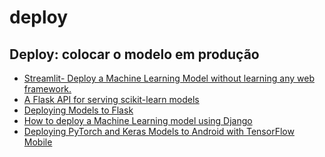# deploy

## Deploy: colocar o modelo em produção

* [Streamlit- Deploy a Machine Learning Model without learning any web framework.](https://towardsdatascience.com/streamlit-deploy-a-machine-learning-model-without-learning-any-web-framework-e8fb86079c61)
* [A Flask API for serving scikit-learn models](https://towardsdatascience.com/a-flask-api-for-serving-scikit-learn-models-c8bcdaa41daa)
* [Deploying Models to Flask](https://towardsdatascience.com/deploying-models-to-flask-fb62155ca2c4)
* [How to deploy a Machine Learning model using Django](https://medium.com/saarthi-ai/deploying-a-machine-learning-model-using-django-part-1-6c7de05c8d7?source=bookmarks---------2-----------------------)
* [Deploying PyTorch and Keras Models to Android with TensorFlow Mobile](https://heartbeat.fritz.ai/deploying-pytorch-and-keras-models-to-android-with-tensorflow-mobile-a16a1fb83f2)

[  
](https://towardsdatascience.com/@shivambhirudpr?source=post_page-----e8fb86079c61----------------------)

[  
](https://heartbeat.fritz.ai/@johnolafenwa?source=post_page-----a16a1fb83f2----------------------)

